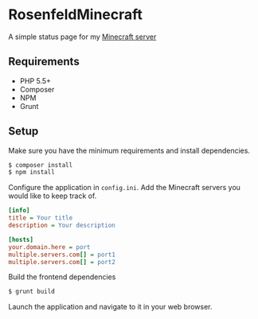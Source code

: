 # RosenfeldMinecraft

A simple status page for my [Minecraft server](https://minecraft.rosenfeld.xyz)

## Requirements

- PHP 5.5+
- Composer
- NPM
- Grunt

## Setup

Make sure you have the minimum requirements and install dependencies.

```bash
$ composer install
$ npm install
```

Configure the application in `config.ini`. Add the Minecraft servers you would like to keep track of.

```ini
[info]
title = Your title
description = Your description

[hosts]
your.domain.here = port
multiple.servers.com[] = port1
multiple.servers.com[] = port2
```

Build the frontend dependencies
```bash
$ grunt build
```

Launch the application and navigate to it in your web browser.

